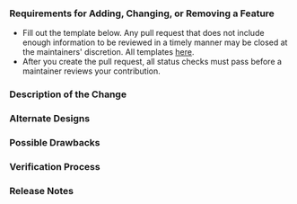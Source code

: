 ### Requirements for Adding, Changing, or Removing a Feature

* Fill out the template below. Any pull request that does not include enough information to be reviewed in a timely manner may be closed at the maintainers' discretion. All templates [here](PULL_REQUEST_TEMPLATE.md).
* After you create the pull request, all status checks must pass before a maintainer reviews your contribution.

### Description of the Change

<!--

We must be able to understand the design of your change from this description. If we can't get a good idea of what the code will be doing from the description here, the pull request may be closed at the maintainers' discretion. Keep in mind that the maintainer reviewing this PR may not be familiar with or have worked with the code here recently, so please walk us through the concepts.

-->

### Alternate Designs

<!-- Explain what other alternates were considered and why the proposed version was selected -->

### Possible Drawbacks

<!-- What are the possible side-effects or negative impacts of the code change? -->

### Verification Process

<!--

What process did you follow to verify that your change has the desired effects?

- How did you verify that all new functionality works as expected?
- How did you verify that all changed functionality works as expected?
- How did you verify that the change has not introduced any regressions?

Describe the actions you performed (including buttons you clicked, text you typed, commands you ran, etc.), and describe the results you observed.

-->

### Release Notes

<!--

Please describe the changes in a single line that explains this improvement in terms that a user can understand. This text will be used in Secret Network's release notes.

If this change is not user-facing or notable enough to be included in release notes you may use the strings "Not applicable" or "N/A" here.

-->
